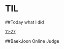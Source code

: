 # TIL

##Today what i did

[11-27](https://github.com/O-h-y-o/TIL/blob/master/Today%20what%20I%20did/11-27.md)




##BaekJoon Online Judge

